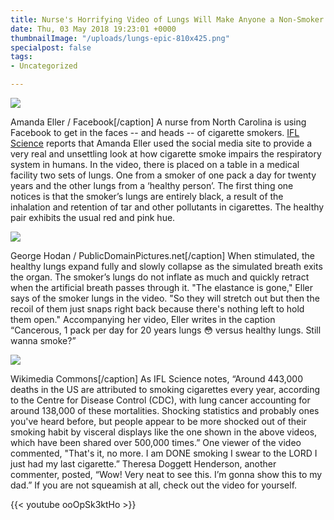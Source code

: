 ```yaml
---
title: Nurse's Horrifying Video of Lungs Will Make Anyone a Non-Smoker
date: Thu, 03 May 2018 19:23:01 +0000
thumbnailImage: "/uploads/lungs-epic-810x425.png"
specialpost: false
tags:
- Uncategorized

---
```

![](http://newsattorneys.staging.wpengine.com/wp-content/uploads/2018/05/lung-pictures-amanda-ella-facebook-1024x576.jpg) 

Amanda Eller / Facebook\[/caption\] A nurse from North Carolina is using Facebook to get in the faces -- and heads -- of cigarette smokers. [IFL Science](http://www.iflscience.com/health-and-medicine/nurse-shares-horrifying-video-that-may-finally-make-you-quit-smoking/) reports that Amanda Eller used the social media site to provide a very real and unsettling look at how cigarette smoke impairs the respiratory system in humans. In the video, there is placed on a table in a medical facility two sets of lungs. One from a smoker of one pack a day for twenty years and the other lungs from a ‘healthy person’. The first thing one notices is that the smoker’s lungs are entirely black, a result of the inhalation and retention of tar and other pollutants in cigarettes. The healthy pair exhibits the usual red and pink hue.

![](http://newsattorneys.staging.wpengine.com/wp-content/uploads/2018/05/man-smoking-public-domain-1024x678.jpg) 

George Hodan / PublicDomainPictures.net\[/caption\] When stimulated, the healthy lungs expand fully and slowly collapse as the simulated breath exits the organ. The smoker’s lungs do not inflate as much and quickly retract when the artificial breath passes through it. "The elastance is gone," Eller says of the smoker lungs in the video. "So they will stretch out but then the recoil of them just snaps right back because there's nothing left to hold them open." Accompanying her video, Eller writes in the caption “Cancerous, 1 pack per day for 20 years lungs 😳 versus healthy lungs. Still wanna smoke?”

![](http://newsattorneys.staging.wpengine.com/wp-content/uploads/2018/05/exercise-your-lungs-wiki-commons-1024x683.jpg) 

Wikimedia Commons\[/caption\] As IFL Science notes, “Around 443,000 deaths in the US are attributed to smoking cigarettes every year, according to the Centre for Disease Control (CDC), with lung cancer accounting for around 138,000 of these mortalities. Shocking statistics and probably ones you've heard before, but people appear to be more shocked out of their smoking habit by visceral displays like the one shown in the above videos, which have been shared over 500,000 times.” One viewer of the video commented, "That's it, no more. I am DONE smoking I swear to the LORD I just had my last cigarette.” Theresa Doggett Henderson, another commenter, posted, “Wow! Very neat to see this. I’m gonna show this to my dad.” If you are not squeamish at all, check out the video for yourself. 

{{< youtube ooOpSk3ktHo >}}